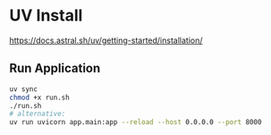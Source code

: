 # UV Install

<https://docs.astral.sh/uv/getting-started/installation/>

## Run Application

```sh
uv sync
chmod +x run.sh
./run.sh
# alternative:
uv run uvicorn app.main:app --reload --host 0.0.0.0 --port 8000
